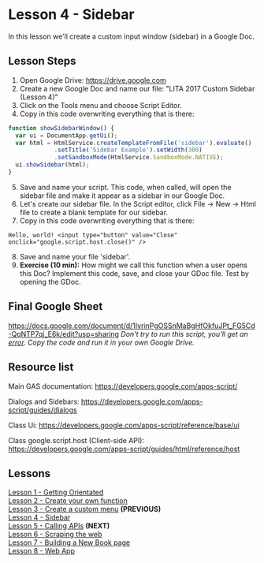 # Lesson 4 - Sidebar

In this lesson we'll create a custom input window (sidebar) in a Google Doc.

## Lesson Steps

1. Open Google Drive: https://drive.google.com
2. Create a new Google Doc and name our file: "LITA 2017 Custom Sidebar (Lesson 4)"
3. Click on the Tools menu and choose Script Editor. 
4. Copy in this code overwriting everything that is there:
```javascript
function showSidebarWindow() {
  var ui = DocumentApp.getUi();
  var html = HtmlService.createTemplateFromFile('sidebar').evaluate()
             .setTitle('Sidebar Example').setWidth(300)
             .setSandboxMode(HtmlService.SandboxMode.NATIVE);
  ui.showSidebar(html);
}
```
5. Save and name your script. This code, when called, will open the sidebar file and make it appear as a sidebar in our Google Doc. 
6. Let's create our sidebar file. In the Script editor, click File -> New -> Html file to create a blank template for our sidebar. 
7. Copy in this code overwriting everything that is there:
```
Hello, world! <input type="button" value="Close" onclick="google.script.host.close()" />
```
8. Save and name your file 'sidebar'.
9. **Exercise (10 min):** How might we call this function when a user opens this Doc? Implement this code, save, and close your GDoc file. Test by opening the GDoc.

## Final Google Sheet

https://docs.google.com/document/d/1IyrinPgOSSnMaBgHfOkfuJPt_FG5Cd-QqNTP7qj_E6k/edit?usp=sharing
*Don't try to run this script, you'll get an [error](../autherror.png). Copy the code and run it in your own Google Drive.*

## Resource list

Main GAS documentation: https://developers.google.com/apps-script/

Dialogs and Sidebars: https://developers.google.com/apps-script/guides/dialogs

Class Ui: https://developers.google.com/apps-script/reference/base/ui

Class google.script.host (Client-side API): https://developers.google.com/apps-script/guides/html/reference/host

## Lessons

[Lesson 1 - Getting Orientated](/Lesson_1/)<br />
[Lesson 2 - Create your own function](/Lesson_2/)<br />
[Lesson 3 - Create a custom menu](/Lesson_3/) **(PREVIOUS)**<br />
[Lesson 4 - Sidebar](/Lesson_4/)<br />
[Lesson 5 - Calling APIs](/Lesson_5/) **(NEXT)**<br />
[Lesson 6 - Scraping the web](/Lesson_6/)<br />
[Lesson 7 - Building a New Book page](/Lesson_7/)<br />
[Lesson 8 - Web App](/Lesson_8/)

